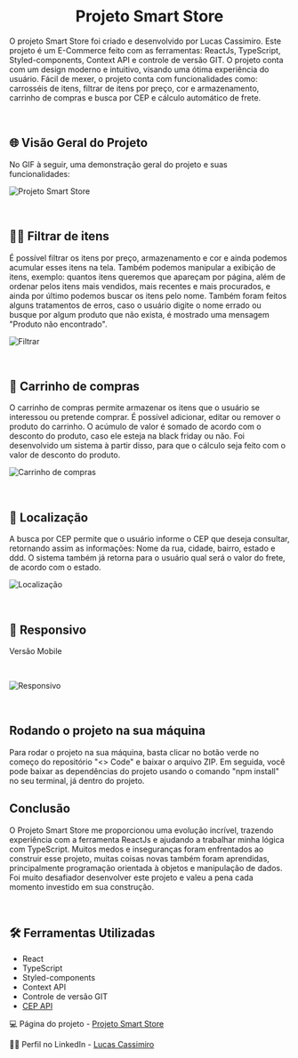 <h1 align="center"><strong>Projeto Smart Store</strong></h1>
<p>O projeto Smart Store foi criado e desenvolvido por Lucas Cassimiro. Este projeto é um E-Commerce feito com as ferramentas: ReactJs, TypeScript, Styled-components, Context API e controle de versão GIT. O projeto conta com um design moderno e intuitivo, visando uma ótima experiência do usuário. Fácil de mexer, o projeto conta com funcionalidades como: carrosséis de itens, filtrar de itens por preço, cor e armazenamento, carrinho de compras e busca por CEP e cálculo automático de frete.</p>
<br>

<h2>🌐 Visão Geral do Projeto</h2>
<p>No GIF à seguir, uma demonstração geral do projeto e suas funcionalidades: </p>

![Projeto Smart Store](./src/assets/overview.gif)

<br>

<h2>🧑‍💻 Filtrar de itens</h2>
<p>É possível filtrar os itens por preço, armazenamento e cor e ainda podemos acumular esses itens na tela. Também podemos manipular a exibição de itens, exemplo: quantos itens queremos que apareçam por página, além de ordenar pelos itens mais vendidos, mais recentes e mais procurados, e ainda por último podemos buscar os itens pelo nome. Também foram feitos alguns tratamentos de erros, caso o usuário digite o nome errado ou busque por algum produto que não exista, é mostrado uma mensagem "Produto não encontrado".
</p>

![Filtrar](./src/assets/filter.gif)

<br>

<h2>🛒 Carrinho de compras</h2>
<p>O carrinho de compras permite armazenar os itens que o usuário se interessou ou pretende comprar. É possível adicionar, editar ou remover o produto do carrinho. O acúmulo de valor é somado de acordo com o desconto do produto, caso ele esteja na black friday ou não. Foi desenvolvido um sistema à partir disso, para que o cálculo seja feito com o valor de desconto do produto.</p>

![Carrinho de compras](./src/assets/cart.gif)

<br>

<h2>🚩 Localização</h2>
<p>A busca por CEP permite que o usuário informe o CEP que deseja consultar, retornando assim as informações: Nome da rua, cidade, bairro, estado e ddd. O sistema também já retorna para o usuário qual será o valor do frete, de acordo com o estado.</p>

![Localização](./src/assets/locale.gif)

<br>

<h2>📱 Responsivo</h2>
<p>Versão Mobile</p>
<br>

![Responsivo](./src/assets/responsive.gif)

<br>

<h2>Rodando o projeto na sua máquina</h2>
<p>Para rodar o projeto na sua máquina, basta clicar no botão verde no começo do repositório "<> Code" e baixar o arquivo ZIP. Em seguida, você pode baixar as dependências do projeto usando o comando "npm install" no seu terminal, já dentro do projeto.</p>

<h2>Conclusão</h2>
<p>O Projeto Smart Store me proporcionou uma evolução incrível, trazendo experiência com a ferramenta ReactJs e ajudando a trabalhar minha lógica com TypeScript. Muitos medos e inseguranças foram enfrentados ao construir esse projeto, muitas coisas novas também foram aprendidas, principalmente programação orientada à objetos e manipulação de dados. Foi muito desafiador desenvolver este projeto e valeu a pena cada momento investido em sua construção.</p>
<br>

<h2>🛠️ Ferramentas Utilizadas</h2>

- React
- TypeScript
- Styled-components
- Context API
- Controle de versão GIT
- [CEP API](https://viacep.com.br/)

💻 Página do projeto -  [Projeto Smart Store](https://smart-store-react-iyhkgzjbh-lucas-cassimiro.vercel.app/)

🙋‍♂️ Perfil no LinkedIn - [Lucas Cassimiro](https://www.linkedin.com/in/lucasocassimiro/)
